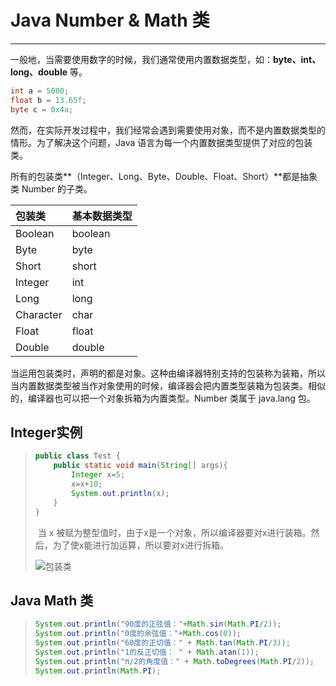 # Java Number & Math 类

---

​		一般地，当需要使用数字的时候，我们通常使用内置数据类型，如：**byte、int、long、double** 等。

```java
int a = 5000;
float b = 13.65f;
byte c = 0x4a;
```

​		然而，在实际开发过程中，我们经常会遇到需要使用对象，而不是内置数据类型的情形。为了解决这个问题，Java 语言为每一个内置数据类型提供了对应的包装类。

​		所有的包装类**（Integer、Long、Byte、Double、Float、Short）**都是抽象类 Number 的子类。

| 包装类    | 基本数据类型 |
| :-------- | :----------- |
| Boolean   | boolean      |
| Byte      | byte         |
| Short     | short        |
| Integer   | int          |
| Long      | long         |
| Character | char         |
| Float     | float        |
| Double    | double       |

​		当运用包装类时，声明的都是对象。这种由编译器特别支持的包装称为装箱，所以当内置数据类型被当作对象使用的时候，编译器会把内置类型装箱为包装类。相似的，编译器也可以把一个对象拆箱为内置类型。Number 类属于 java.lang 包。

## Integer实例

> ```java
> public class Test {
>     public static void main(String[] args){
>         Integer x=5;
>         x=x+10;
>         System.out.println(x);
>     }
> }
> ```
>
> ​		当 x 被赋为整型值时，由于x是一个对象，所以编译器要对x进行装箱。然后，为了使x能进行加运算，所以要对x进行拆箱。
>
> ![包装类](C:\雨鱼\NaNaOY.github.io\img\包装类.png)

## Java Math 类

> ```java
> System.out.println("90度的正弦值："+Math.sin(Math.PI/2));
> System.out.println("0度的余弦值："+Math.cos(0));
> System.out.println("60度的正切值：" + Math.tan(Math.PI/3));
> System.out.println("1的反正切值： " + Math.atan(1));
> System.out.println("π/2的角度值：" + Math.toDegrees(Math.PI/2));
> System.out.println(Math.PI);
> ```

